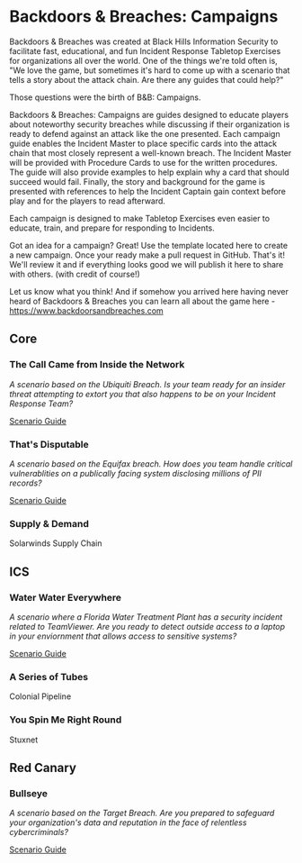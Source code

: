 # Backdoors & Breaches: Campaigns
Backdoors & Breaches was created at Black Hills Information Security to facilitate fast, educational, and fun Incident Response Tabletop Exercises for organizations all over the world. One of the things we're told often is, "We love the game, but sometimes it's hard to come up with a scenario that tells a story about the attack chain. Are there any guides that could help?"

Those questions were the birth of B&B: Campaigns. 

Backdoors & Breaches: Campaigns are guides designed to educate players about noteworthy security breaches while discussing if their organization is ready to defend against an attack like the one presented. Each campaign guide enables the Incident Master to place specific cards into the attack chain that most closely represent a well-known breach. The Incident Master will be provided with Procedure Cards to use for the written procedures. The guide will also provide examples to help explain why a card that should succeed would fail. Finally, the story and background for the game is presented with references to help the Incident Captain gain context before play and for the players to read afterward. 

Each campaign is designed to make Tabletop Exercises even easier to educate, train, and prepare for responding to Incidents. 

Got an idea for a campaign? Great! Use the template located here to create a new campaign. Once your ready make a pull request in GitHub. That's it! We'll review it and if everything looks good we will publish it here to share with others. (with credit of course!)

Let us know what you think! And if somehow you arrived here having never heard of Backdoors & Breaches you can learn all about the game here - https://www.backdoorsandbreaches.com 


## Core

### The Call Came from Inside the Network
*A scenario based on the Ubiquiti Breach. Is your team ready for an insider threat attempting to extort you that also happens to be on your Incident Response Team?*

[Scenario Guide](https://github.com/AntiSyphon/BandBCampaigns/blob/main/Call%20From%20Inside%20the%20Network/Call%20From%20Inside%20the%20Network.md)

### That's Disputable
*A scenario based on the Equifax breach. How does you team handle critical vulnerablities on a publically facing system disclosing millions of PII records?*

[Scenario Guide](https://github.com/AntiSyphon/BandBCampaigns/blob/main/That's%20Disputable/That's%20Disputable.md)

### Supply & Demand
Solarwinds
Supply Chain

## ICS

### Water Water Everywhere
*A scenario where a Florida Water Treatment Plant has a security incident related to TeamViewer. Are you ready to detect outside access to a laptop in your enviornment that allows access to sensitive systems?*

[Scenario Guide](https://github.com/AntiSyphon/BandBCampaigns/blob/main/WaterWaterEverywhere/WaterWaterEverywhere.md)

### A Series of Tubes
Colonial Pipeline

### You Spin Me Right Round
Stuxnet

## Red Canary

### Bullseye
*A scenario based on the Target Breach. Are you prepared to safeguard your organization's data and reputation in the face of relentless cybercriminals?*

[Scenario Guide](https://github.com/oliverbebber/BandBCampaigns/blob/main/Bullseye/Bullseye.md)